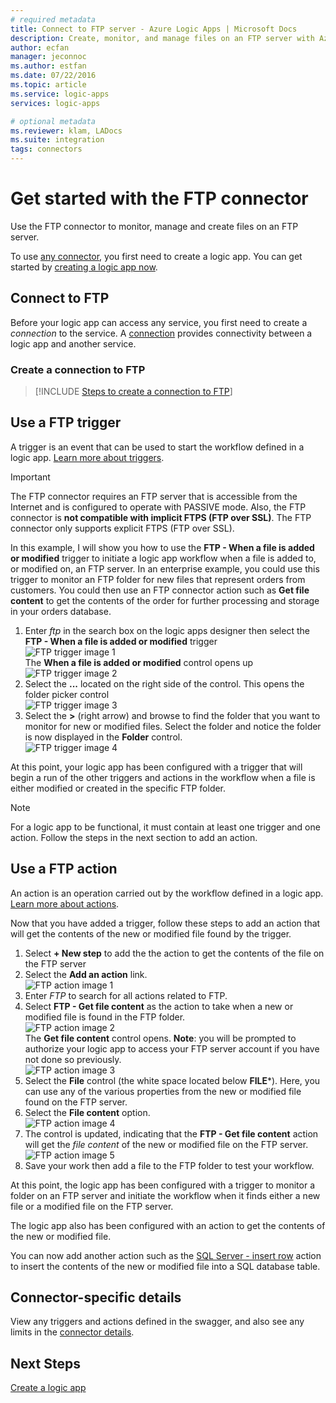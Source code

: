 ```yaml
---
# required metadata
title: Connect to FTP server - Azure Logic Apps | Microsoft Docs
description: Create, monitor, and manage files on an FTP server with Azure Logic Apps
author: ecfan
manager: jeconnoc
ms.author: estfan
ms.date: 07/22/2016 
ms.topic: article
ms.service: logic-apps
services: logic-apps

# optional metadata
ms.reviewer: klam, LADocs
ms.suite: integration
tags: connectors
---
```


# Get started with the FTP connector
Use the FTP connector to monitor, manage and create files on an  FTP server. 

To use [any connector](apis-list.md), you first need to create a logic app. You can get started by [creating a logic app now](../logic-apps/quickstart-create-first-logic-app-workflow.md).

## Connect to FTP
Before your logic app can access any service, you first need to create a *connection* to the service. A [connection](connectors-overview.md) provides connectivity between a logic app and another service.  

### Create a connection to FTP
> [!INCLUDE [Steps to create a connection to FTP](../../includes/connectors-create-api-ftp.md)]
> 
> 

## Use a FTP trigger
A trigger is an event that can be used to start the workflow defined in a logic app. [Learn more about triggers](../logic-apps/logic-apps-overview.md#logic-app-concepts).  

> [!IMPORTANT]
> The FTP connector requires an FTP server that  is accessible from the Internet and is configured to operate with PASSIVE mode. Also, the FTP connector is **not compatible with implicit FTPS (FTP over SSL)**. The FTP connector only supports explicit FTPS (FTP over SSL).  
> 
> 

In this example, I will show you how to use the **FTP - When a file is added or modified** trigger to initiate a logic app workflow when a file is added to, or modified on, an FTP server. In an enterprise example, you could use this trigger to monitor an FTP folder for new files that represent orders from customers.  You could then use an FTP connector action such as **Get file content** to get the contents of the order for further processing and storage in your orders database.

1. Enter *ftp* in the search box on the logic apps designer then select the **FTP - When a file is added or modified**  trigger   
   ![FTP trigger image 1](./media/connectors-create-api-ftp/ftp-trigger-1.png)  
   The **When a file is added or modified** control opens up  
   ![FTP trigger image 2](./media/connectors-create-api-ftp/ftp-trigger-2.png)  
2. Select the **...** located on the right side of the control. This opens the folder picker control  
   ![FTP trigger image 3](./media/connectors-create-api-ftp/ftp-trigger-3.png)  
3. Select the **>** (right arrow) and browse to find the folder that you want to monitor for new or modified files. Select the folder and notice the folder is now displayed in the **Folder** control.  
   ![FTP trigger image 4](./media/connectors-create-api-ftp/ftp-trigger-4.png)   

At this point, your logic app has been configured with a trigger that will begin a run of the other triggers and actions in the workflow when a file is either modified or created in the specific FTP folder. 

> [!NOTE]
> For a logic app to be functional, it must contain at least one trigger and one action. Follow the steps in the next section to add an action.  
> 
> 

## Use a FTP action
An action is an operation carried out by the workflow defined in a logic app. [Learn more about actions](../logic-apps/logic-apps-overview.md#logic-app-concepts).  

Now that you have added a trigger, follow these steps to add an action that will get the contents of the new or modified file found by the trigger.    

1. Select **+ New step** to add the the action to get the contents of the file on the FTP server  
2. Select the **Add an action** link.  
   ![FTP action image 1](./media/connectors-create-api-ftp/ftp-action-1.png)  
3. Enter *FTP* to search for all actions related to FTP.
4. Select **FTP - Get file content**  as the action to take when a new or modified file is found in the FTP folder.      
   ![FTP action image 2](./media/connectors-create-api-ftp/ftp-action-2.png)  
   The **Get file content** control opens. **Note**: you will be prompted to authorize your logic app to access your FTP server account if you have not done so previously.  
   ![FTP action image 3](./media/connectors-create-api-ftp/ftp-action-3.png)   
5. Select the **File** control (the white space located below **FILE***). Here, you can use any of the various properties from the new or modified file found on the FTP server.  
6. Select the **File content** option.  
   ![FTP action image 4](./media/connectors-create-api-ftp/ftp-action-4.png)   
7. The control is updated, indicating that the **FTP - Get file content** action will get the *file content* of the new or modified file on the FTP server.      
   ![FTP action image 5](./media/connectors-create-api-ftp/ftp-action-5.png)     
8. Save your work then add a file to the FTP folder to test your workflow.    

At this point, the logic app has been configured with a trigger to monitor a folder on an FTP server and initiate the workflow when it finds either a new file or a modified file on the FTP server. 

The logic app also has been configured with an action to get the contents of the new or modified file.

You can now add another action such as the [SQL Server - insert row](connectors-create-api-sqlazure.md) action to insert the contents of the new or modified file into a SQL database table.  

## Connector-specific details

View any triggers and actions defined in the swagger, and also see any limits in the [connector details](/connectors/ftpconnector/). 

## Next Steps
[Create a logic app](../logic-apps/quickstart-create-first-logic-app-workflow.md)

